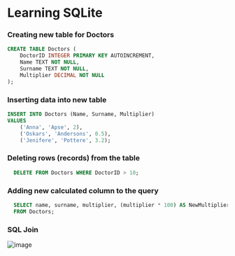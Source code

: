 # Learning SQLite

### Creating new table for Doctors

```SQL
CREATE TABLE Doctors (
	DoctorID INTEGER PRIMARY KEY AUTOINCREMENT,
  	Name TEXT NOT NULL,
  	Surname TEXT NOT NULL,
  	Multiplier DECIMAL NOT NULL
);
```
### Inserting data into new table

```SQL
INSERT INTO Doctors (Name, Surname, Multiplier)
VALUES
	('Anna', 'Apse', 2),
	('Oskars', 'Andersons', 0.5),
	('Jenifere', 'Pottere', 3.2);
```

### Deleting rows (records) from the table
```SQL
  DELETE FROM Doctors WHERE DoctorID > 10;
```

### Adding new calculated column to the query
```SQL
  SELECT name, surname, multiplier, (multiplier * 100) AS NewMultiplier
  FROM Doctors;
```

### SQL Join
![image](https://github.com/user-attachments/assets/a85bd696-9400-4996-a0eb-7cc0b6a3c2d1)
